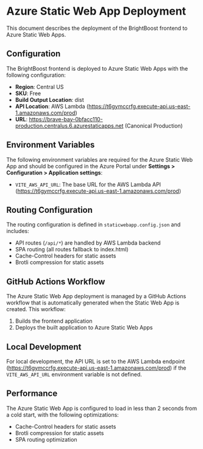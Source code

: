 # Azure Static Web App Deployment

This document describes the deployment of the BrightBoost frontend to Azure Static Web Apps.

## Configuration

The BrightBoost frontend is deployed to Azure Static Web Apps with the following configuration:

- **Region**: Central US
- **SKU**: Free
- **Build Output Location**: dist
- **API Location**: AWS Lambda (https://t6gymccrfg.execute-api.us-east-1.amazonaws.com/prod)
- **URL**: https://brave-bay-0bfacc110-production.centralus.6.azurestaticapps.net (Canonical Production)

## Environment Variables

The following environment variables are required for the Azure Static Web App and should be configured in the Azure Portal under **Settings > Configuration > Application settings**:

- `VITE_AWS_API_URL`: The base URL for the AWS Lambda API (https://t6gymccrfg.execute-api.us-east-1.amazonaws.com/prod)

## Routing Configuration

The routing configuration is defined in `staticwebapp.config.json` and includes:

- API routes (`/api/*`) are handled by AWS Lambda backend
- SPA routing (all routes fallback to index.html)
- Cache-Control headers for static assets
- Brotli compression for static assets

## GitHub Actions Workflow

The Azure Static Web App deployment is managed by a GitHub Actions workflow that is automatically generated when the Static Web App is created. This workflow:

1. Builds the frontend application
2. Deploys the built application to Azure Static Web Apps

## Local Development

For local development, the API URL is set to the AWS Lambda endpoint (https://t6gymccrfg.execute-api.us-east-1.amazonaws.com/prod) if the `VITE_AWS_API_URL` environment variable is not defined.

## Performance

The Azure Static Web App is configured to load in less than 2 seconds from a cold start, with the following optimizations:

- Cache-Control headers for static assets
- Brotli compression for static assets
- SPA routing optimization
